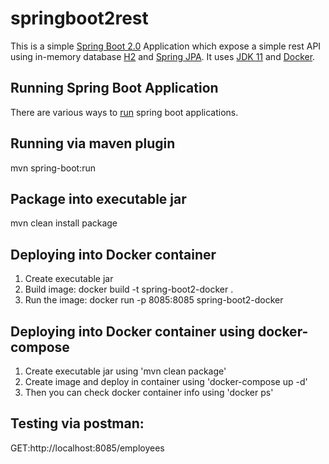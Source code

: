 # springboot2rest
This is a simple [Spring Boot 2.0](https://spring.io/blog/2018/11/30/spring-boot-2-1-1-available-now) Application which expose a simple rest API using in-memory database [H2](https://en.wikipedia.org/wiki/H2_(DBMS)) and [Spring JPA](https://docs.spring.io/spring-data/jpa/docs/current/reference/html/). It uses [JDK 11](https://www.oracle.com/technetwork/java/javase/downloads/jdk11-downloads-5066655.html) and [Docker](https://www.docker.com/).

## Running Spring Boot Application
There are various ways to [run](https://dzone.com/articles/five-ways-of-running-spring-boot-application) spring boot applications.

## Running via maven plugin
mvn spring-boot:run

## Package into executable jar
mvn clean install package

## Deploying into Docker container
1. Create executable jar
2. Build image: docker build -t spring-boot2-docker .
3. Run the image: docker run -p 8085:8085 spring-boot2-docker

## Deploying into Docker container using docker-compose
1. Create executable jar using 'mvn clean package'
2. Create image and deploy in container using 'docker-compose up -d'
3. Then you can check docker container info using 'docker ps'

## Testing via postman: 
GET:http://localhost:8085/employees
